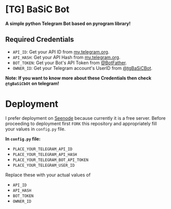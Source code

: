 # [TG] BaSiC Bot

**A simple python Telegram Bot based on pyrogram library!**

## Required Credentials 

- `API_ID`: Get your API ID from [my.telegram.org](https://my.telegram.org).
- `API_HASH`: Get your API Hash from [my.telegram.org](https://my.telegram.org).
- `BOT_TOKEN`: Get your Bot's API Token from [@BotFather](https://t.me/BotFather).
- `OWNER_ID`: Get your Telegram account's UserID from [@tgBaSiCBot](https://t.me/tgBaSiCBot).

**Note: If you want to know more about these Credentials then check `@tgBaSiCbOt` on telegram!**

# Deployment 

I prefer deployment on [Seenode](https://seenode.com/) because currently it is a free server.
Before proceeding to deployment first `FORK` this repository and appropriately fill your values in `config.py` file.

**In `config.py` file:**

- `PLACE_YOUR_TELEGRAM_API_ID` 
- `PLACE_YOUR_TELEGRAM_API_HASH` 
- `PLACE_YOUR_TELEGRAM_BOT_API_TOKEN` 
- `PLACE_YOUR_TELEGRAM_USER_ID`

Replace these with your actual values of

- `API_ID`
- `API_HASH`
- `BOT_TOKEN`
- `OWNER_ID`

